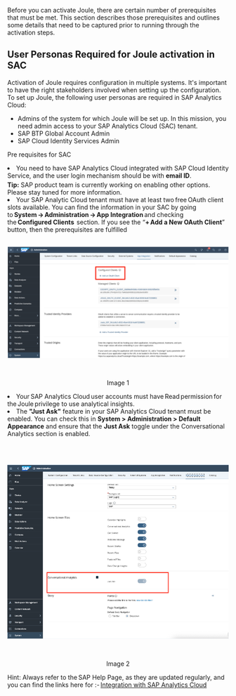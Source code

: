 Before you can activate Joule, there are certain number of prerequisites that must be met. This section describes those prerequisites and outlines some details that need to be captured prior to running through the activation steps. 

## User Personas Required for Joule activation in SAC
Activation of Joule requires configuration in multiple systems. It's important to have the right stakeholders involved when setting up the configuration. To set up Joule, the following user personas are required in SAP Analytics Cloud: 

<ul>
  <li>Admins of the system for which Joule will be set up. In this mission, you need admin access to your SAP Analytics Cloud (SAC) tenant.</li>
  <li>SAP BTP Global Account Admin</li>
  <li>SAP Cloud Identity Services Admin</li>
</ul>


Pre requisites for SAC
<li>
  You need to have SAP Analytics Cloud integrated with SAP Cloud Identity Service, and the user login mechanism should be with <b>email ID</b>.<br>
  <span style="display:block; margin-top:4px;">
    <b>Tip:</b> SAP product team is currently working on enabling other options. Please stay tuned for more information.
  </span>
</li>
   
<li>Your SAP Analytic Cloud tenant must have at least two free OAuth client slots available. You can find the information in your SAC by going to <b>System -> Administration -> App Integration</b> and checking the <b>Configured Clients </b> section. If you see the “<b>+ Add a New OAuth Client</b>” button, then the prerequisites are fulfilled </li>

   <br>
<p align="center"> 
<img src="images/2.1.1.png"> 
</p>
<br>
<p align="center" <b>Image 1</b> </p>

<li>Your SAP Analytics Cloud user accounts must have Read permission for the Joule privilege to use analytical insights. </li>

<li>The <b>"Just Ask"</b> feature in your SAP Analytics Cloud tenant must be enabled. You can check this in <b>System > Administration > Default Appearance</b> and ensure that the <b>Just Ask</b> toggle under the Conversational Analytics section is enabled.</li>

   <br><br>
<p align="center"> 
<img src="images/2.1.2.png"> 
</p>
<br>
<p align="center" <b>Image 2</b> </p>

Hint: Always refer to the SAP Help Page, as they are updated regularly, and you can find the links here for :- <a href="https://help.sap.com/docs/joule/integrating-joule-with-sap/integration-with-sap-analytics-cloud">Integration with SAP Analytics Cloud </a> 

